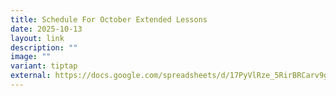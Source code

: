 ```yaml
---
title: Schedule For October Extended Lessons
date: 2025-10-13
layout: link
description: ""
image: ""
variant: tiptap
external: https://docs.google.com/spreadsheets/d/17PyVlRze_5RirBRCarv9gW2oyK9X2pr2/edit?gid=1975835712#gid=1975835712
---
```

